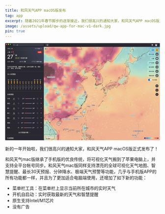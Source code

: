 ```yaml
---
title: 和风天气APP macOS版发布
tag: app
excerpt: 随着2021年春节脚步的逐渐接近，我们很高兴的通知大家，和风天气APP macOS版正式发布了！
image: /assets/upload/qw-app-for-mac-v1-dark.jpg
pin: true
---
```


![QWeather for mac](/assets/upload/qw-app-for-mac-v1-dark.jpg)

新的一年开始啦，我们很高兴的通知大家，和风天气APP macOS版正式发布了！

和风天气mac版继承了手机版的优良传统，将可视化天气搬到了苹果电脑上，并支持全平台帐号同步。和风天气mac版同样支持漂亮的全球可视化天气地图、智慧提醒、最长30天预报、分钟降水、极端天气预警等功能，几乎与手机版APP的所有功能都一样，并且为了更加适合电脑端使用，还增加了如下新的功能：

- 菜单栏工具：在菜单栏上显示当前所在城市的实时天气
- 开机自启动：实时获取最新的天气和智慧提醒
- 原生支持Intel/M1芯片
- 没有广告

